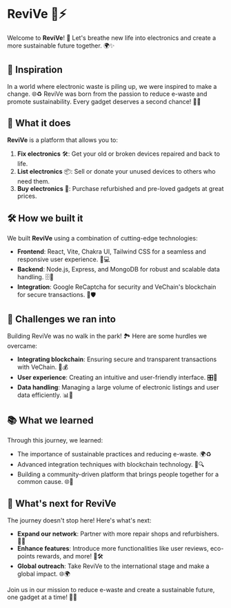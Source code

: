 # ReviVe 🌱⚡

Welcome to **ReviVe**! 🚀 Let's breathe new life into electronics and create a more sustainable future together. 🌍✨

## 🌟 Inspiration

In a world where electronic waste is piling up, we were inspired to make a change. 🌐♻️ ReviVe was born from the passion to reduce e-waste and promote sustainability. Every gadget deserves a second chance! 💚🔄

## 🔧 What it does

**ReviVe** is a platform that allows you to:
1. **Fix electronics** 🛠️: Get your old or broken devices repaired and back to life.
2. **List electronics** 📦: Sell or donate your unused devices to others who need them.
3. **Buy electronics** 🛒: Purchase refurbished and pre-loved gadgets at great prices.

## 🛠️ How we built it

We built **ReviVe** using a combination of cutting-edge technologies:
- **Frontend**: React, Vite, Chakra UI, Tailwind CSS for a seamless and responsive user experience. 🎨💻
- **Backend**: Node.js, Express, and MongoDB for robust and scalable data handling. 🗄️🔄
- **Integration**: Google ReCaptcha for security and VeChain's blockchain for secure transactions. 🔐🛡️

## 🚧 Challenges we ran into

Building ReviVe was no walk in the park! 🏞️ Here are some hurdles we overcame:
- **Integrating blockchain**: Ensuring secure and transparent transactions with VeChain. 🔗💰
- **User experience**: Creating an intuitive and user-friendly interface. 🎛️👥
- **Data handling**: Managing a large volume of electronic listings and user data efficiently. 📊💾

## 📚 What we learned

Through this journey, we learned:
- The importance of sustainable practices and reducing e-waste. 🌍♻️
- Advanced integration techniques with blockchain technology. 🔗🔍
- Building a community-driven platform that brings people together for a common cause. 🌐🤝

## 🚀 What's next for ReviVe

The journey doesn't stop here! Here's what's next:
- **Expand our network**: Partner with more repair shops and refurbishers. 🏢🔧
- **Enhance features**: Introduce more functionalities like user reviews, eco-points rewards, and more! 🌟🛠️
- **Global outreach**: Take ReviVe to the international stage and make a global impact. 🌐🌍

Join us in our mission to reduce e-waste and create a sustainable future, one gadget at a time! 💚🔋
